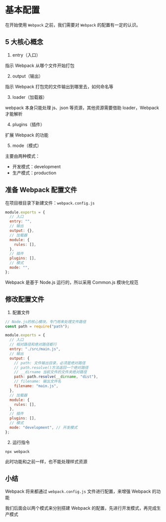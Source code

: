 # 基本配置

在开始使用 `Webpack` 之前，我们需要对 `Webpack` 的配置有一定的认识。

## 5 大核心概念

1. entry（入口）

指示 Webpack 从哪个文件开始打包

2. output（输出）

指示 Webpack 打包完的文件输出到哪里去，如何命名等

3. loader（加载器）

webpack 本身只能处理 js、json 等资源，其他资源需要借助 loader，Webpack 才能解析

4. plugins（插件）

扩展 Webpack 的功能

5. mode（模式）

主要由两种模式：

- 开发模式：development
- 生产模式：production

## 准备 Webpack 配置文件

在项目根目录下新建文件：`webpack.config.js`

```js
module.exports = {
  // 入口
  entry: "",
  // 输出
  output: {},
  // 加载器
  module: {
    rules: [],
  },
  // 插件
  plugins: [],
  // 模式
  mode: "",
};
```

Webpack 是基于 Node.js 运行的，所以采用 Common.js 模块化规范

## 修改配置文件

1. 配置文件

```js
// Node.js的核心模块，专门用来处理文件路径
const path = require("path");

module.exports = {
  // 入口
  // 相对路径和绝对路径都行
  entry: "./src/main.js",
  // 输出
  output: {
    // path: 文件输出目录，必须是绝对路径
    // path.resolve()方法返回一个绝对路径
    // __dirname 当前文件的文件夹绝对路径
    path: path.resolve(__dirname, "dist"),
    // filename: 输出文件名
    filename: "main.js",
  },
  // 加载器
  module: {
    rules: [],
  },
  // 插件
  plugins: [],
  // 模式
  mode: "development", // 开发模式
};
```

2. 运行指令

```:no-line-numbers
npx webpack
```

此时功能和之前一样，也不能处理样式资源

## 小结

Webpack 将来都通过 `webpack.config.js` 文件进行配置，来增强 Webpack 的功能

我们后面会以两个模式来分别搭建 Webpack 的配置，先进行开发模式，再完成生产模式
